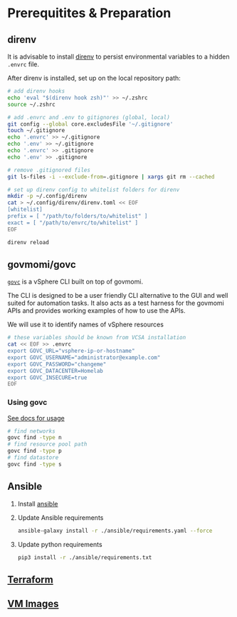 # Prerequitites & Preparation

## direnv

It is advisable to install [direnv](https://github.com/direnv/direnv) to persist
environmental variables to a hidden `.envrc` file.

After direnv is installed, set up on the local repository path:

```sh
# add direnv hooks
echo 'eval "$(direnv hook zsh)"' >> ~/.zshrc
source ~/.zshrc

# add .envrc and .env to gitignores (global, local)
git config --global core.excludesFile '~/.gitignore'
touch ~/.gitignore
echo '.envrc' >> ~/.gitignore
echo '.env' >> ~/.gitignore
echo '.envrc' >> .gitignore
echo '.env' >> .gitignore

# remove .gitignored files
git ls-files -i --exclude-from=.gitignore | xargs git rm --cached

# set up direnv config to whitelist folders for direnv
mkdir -p ~/.config/direnv
cat > ~/.config/direnv/direnv.toml << EOF
[whitelist]
prefix = [ "/path/to/folders/to/whitelist" ]
exact = [ "/path/to/envrc/to/whitelist" ]
EOF

direnv reload
```

## govmomi/govc

[`govc`](https://github.com/vmware/govmomi/tree/master/govc) is a vSphere CLI built on top of govmomi.

The CLI is designed to be a user friendly CLI alternative to the GUI and well suited for automation tasks.
It also acts as a test harness for the govmomi APIs and provides working examples of how to use the APIs.

We will use it to identify names of vSphere resources

```sh
# these variables should be known from VCSA installation
cat << EOF >> .envrc
export GOVC_URL="vsphere-ip-or-hostname"
export GOVC_USERNAME="administrator@example.com"
export GOVC_PASSWORD="changeme"
export GOVC_DATACENTER=Homelab
export GOVC_INSECURE=true
EOF
```

### Using govc

[See docs for usage](https://github.com/vmware/govmomi/blob/master/govc/USAGE.md)

```sh
# find networks
govc find -type n
# find resource pool path
govc find -type p
# find datastore
govc find -type s
```

## Ansible

1. Install [ansible](https://docs.ansible.com/ansible/latest/index.html)
2. Update Ansible requirements

   ```sh
   ansible-galaxy install -r ./ansible/requirements.yaml --force
   ```

3. Update python requirements

   ```sh
   pip3 install -r ./ansible/requirements.txt
   ```

## [Terraform](https://learn.hashicorp.com/tutorials/terraform/install-cli)

## [VM Images](https://github.com/ahgraber/homelab-packer)
